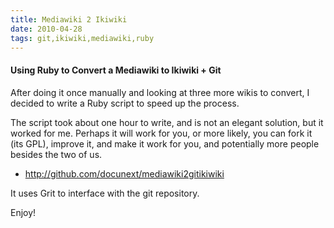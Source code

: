 ```yaml
---
title: Mediawiki 2 Ikiwiki
date: 2010-04-28
tags: git,ikiwiki,mediawiki,ruby
---
```

#### Using Ruby to Convert a Mediawiki to Ikiwiki + Git

After doing it once manually and looking at three more wikis to convert, I decided to write a Ruby script to speed up the process.

The script took about one hour to write, and is not an elegant solution, but it worked for me. Perhaps it will work for you, or more likely, you can fork it (its GPL), improve it, and make it work for you, and potentially more people besides the two of us.

* <http://github.com/docunext/mediawiki2gitikiwiki>

It uses Grit to interface with the git repository.

Enjoy!

